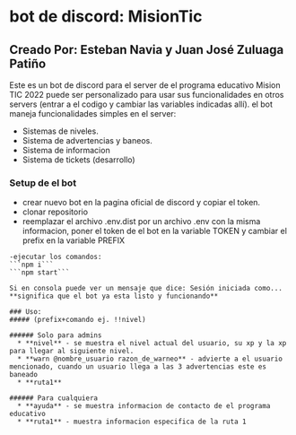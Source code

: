 # bot de discord: MisionTic

## Creado Por: Esteban Navia y Juan José Zuluaga Patiño

Este es un bot de discord para el server de el programa educativo Mision TIC 2022
puede ser personalizado para usar sus funcionalidades en otros servers (entrar a el codigo y cambiar las variables indicadas allí).
el bot maneja funcionalidades simples en el server:

-   Sistemas de niveles.
-   Sistema de advertencias y baneos.
-   Sistema de informacion
-   Sistema de tickets (desarrollo)

### Setup de el bot

-   crear nuevo bot en la pagina oficial de discord y copiar el token.
-   clonar repositorio
-   reemplazar el archivo .env.dist por un archivo .env con la misma informacion, poner el token de el bot en la variable TOKEN y cambiar el prefix en la variable PREFIX

````
-ejecutar los comandos:
```npm i```
```npm start```

Si en consola puede ver un mensaje que dice: Sesión iniciada como...  **significa que el bot ya esta listo y funcionando**

### Uso:
##### (prefix+comando ej. !!nivel)

###### Solo para admins
  * **nivel** - se muestra el nivel actual del usuario, su xp y la xp para llegar al siguiente nivel.
  * **warn @nombre_usuario razon_de_warneo** - advierte a el usuario mencionado, cuando un usuario llega a las 3 advertencias este es baneado
  * **ruta1**

###### Para cualquiera
  * **ayuda** - se muestra informacion de contacto de el programa educativo
  * **ruta1** - muestra informacion especifica de la ruta 1
````
